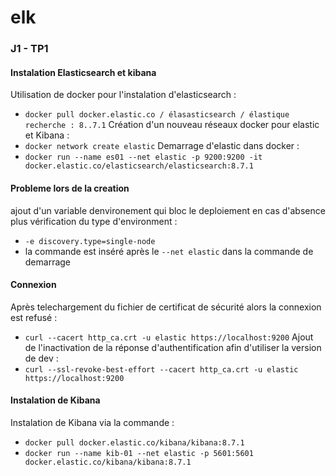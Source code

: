 # elk

### J1 - TP1

#### Instalation Elasticsearch et kibana 
Utilisation de docker pour l'instalation d'elasticsearch :
 - `docker pull docker.elastic.co / élasasticsearch / élastique recherche : 8..7.1`
Création d'un nouveau réseaux docker pour elastic et Kibana :
 - `docker network create elastic`
Demarrage d'elastic dans docker :
 - `docker run --name es01 --net elastic -p 9200:9200 -it docker.elastic.co/elasticsearch/elasticsearch:8.7.1`

 #### Probleme lors de la creation 
 ajout d'un variable denvironement qui bloc le deploiement en cas d'absence plus vérification du type d'environment :
  - `-e discovery.type=single-node`
  - la commande est inséré après le `--net elastic` dans la commande de demarrage

#### Connexion
Après telechargement du fichier de certificat de sécurité alors la connexion est refusé : 
 - `curl --cacert http_ca.crt -u elastic https://localhost:9200`
Ajout de l'inactivation de la réponse d'authentification afin d'utiliser la version de dev : 
 - `curl --ssl-revoke-best-effort --cacert http_ca.crt -u elastic https://localhost:9200`

#### Instalation de Kibana
Instalation de Kibana via la commande :
 - `docker pull docker.elastic.co/kibana/kibana:8.7.1`
 - `docker run --name kib-01 --net elastic -p 5601:5601 docker.elastic.co/kibana/kibana:8.7.1`

